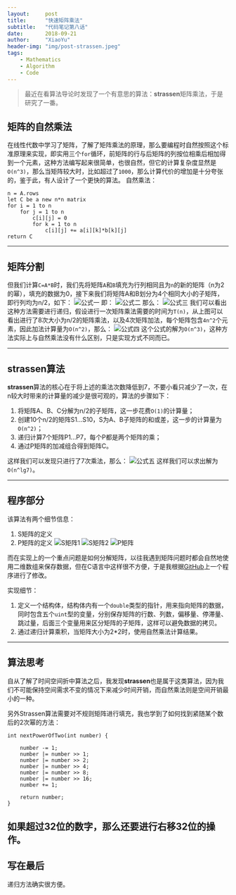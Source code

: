 ```yaml
---
layout:     post
title:      "快速矩阵乘法"
subtitle:   "代码笔记第八话"
date:       2018-09-21
author:     "XiaoYu"
header-img: "img/post-strassen.jpeg"
tags:
    - Mathematics
    - Algorithm
    - Code
---
```


> 最近在看算法导论时发现了一个有意思的算法：**strassen**矩阵乘法，于是研究了一番。

## 矩阵的自然乘法

在线性代数中学习了矩阵，了解了矩阵乘法的原理，那么要编程时自然按照这个标准原理来实现，即实用三个`for`循环，前矩阵的行与后矩阵的列按位相乘后相加得到一个元素，这种方法编写起来很简单，也很自然，但它的计算复杂度显然是`O(n^3)`，那么当矩阵较大时，比如超过了`1000`，那么计算代价的增加是十分夸张的，鉴于此，有人设计了一个更快的算法。
自然乘法：
```
n = A.rows
let C be a new n*n matrix
for i = 1 to n
    for j = 1 to n
        c[i][j] = 0
        for k = 1 to n
            c[i][j] += a[i][k]*b[k][j]
return C
```

---


## 矩阵分割

但我们计算`C=A*B`时，我们先将矩阵`A`和`B`填充为行列相同且为`n`的新的矩阵（n为2 的幂），填充的数据为0，接下来我们将矩阵A和B划分为4个相同大小的子矩阵，即行列均为n/2，如下：
![公式一](http://oqa5o9dlv.bkt.clouddn.com/strassen1.jpeg)
即：
![公式二](http://oqa5o9dlv.bkt.clouddn.com/strassen2.jpeg)
那么：
![公式三](http://oqa5o9dlv.bkt.clouddn.com/strassen3.jpeg)
我们可以看出这种方法需要进行递归，假设进行一次矩阵乘法需要的时间为`T(n)`，从上图可以看出进行了8次大小为n/2的矩阵乘法，以及4次矩阵加法，每个矩阵包含`4n^2`个元素，因此加法计算量为`O(n^2)`，那么：
![公式四](http://oqa5o9dlv.bkt.clouddn.com/strassen4.jpeg)
这个公式的解为`O(n^3)`，这种方法实际上与自然乘法没有什么区别，只是实现方式不同而已。

---

## strassen算法

**strassen**算法的核心在于将上述的乘法次数降低到7，不要小看只减少了一次，在n较大时带来的计算量的减少是很可观的，算法的步骤如下：

1. 将矩阵A、B、C分解为n/2的子矩阵，这一步花费`O(1)`的计算量；
2. 创建10个n/2的矩阵S1...S10，S为A、B子矩阵的和或差，这一步的计算量为`O(n^2)`；
3. 递归计算7个矩阵P1...P7，每个P都是两个矩阵的乘；
4. 通过P矩阵的加减组合得到矩阵C。

这样我们可以发现只进行了7次乘法，那么：
![公式五](http://oqa5o9dlv.bkt.clouddn.com/strassen5.jpeg)
这样我们可以求出解为`O(n^lg7)`。

---

## 程序部分

该算法有两个细节信息：
1. S矩阵的定义
2. P矩阵的定义
![S矩阵1](http://oqa5o9dlv.bkt.clouddn.com/strassen6.jpeg)
![S矩阵2](http://oqa5o9dlv.bkt.clouddn.com/strassen7.jpeg)
![P矩阵](http://oqa5o9dlv.bkt.clouddn.com/strassen8.jpeg)

而在实现上的一个重点问题是如何分解矩阵，以往我遇到矩阵问题时都会自然地使用二维数组来保存数据，但在C语言中这样很不方便，于是我根据[GitHub](https://github.com/pmkravets/strassen-winograd)上一个程序进行了修改。

实现细节：
1. 定义一个结构体，结构体内有一个`double`类型的指针，用来指向矩阵的数据，同时包含五个`uint`型的变量，分别保存矩阵的行数、列数，偏移量、停滞量、跳过量，后面三个变量用来区分矩阵的子矩阵，这样可以避免数据的拷贝。
2. 通过递归计算乘积，当矩阵大小为2*2时，使用自然乘法计算结果。

---

## 算法思考

自从了解了时间空间折中算法之后，我发现**strassen**也是属于这类算法，因为我们不可能保持空间需求不变的情况下来减少时间开销，而自然乘法则是空间开销最小的一种。

另外Strassen算法需要对不规则矩阵进行填充，我也学到了如何找到紧随某个数后的2次幂的方法：
```
int nextPowerOfTwo(int number) {
    
    number -= 1;
    number |= number >> 1;
    number |= number >> 2;
    number |= number >> 4;
    number |= number >> 8;
    number |= number >> 16;
    number += 1;
    
    return number;
}

```
如果超过32位的数字，那么还要进行右移32位的操作。
---

## 写在最后

递归方法确实很方便。




